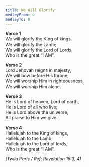 ```yaml
---
title: We Will Glorify
medleyFrom: 0
medleyTo: 0
---
```


**Verse 1**  
We will glorify the King of kings.  
We will glorify the Lamb;  
We will glorify the Lord of Lords,  
Who is the great “I AM”.

**Verse 2**  
Lord Jehovah reigns in majesty,  
We will bow before His throne;  
We will worship Him in righteousness,  
We will worship Him alone.

**Verse 3**  
He is Lord of heaven, Lord of earth,  
He is Lord of all who live;  
He is Lord above the universe,  
All praise to Him we give.

**Verse 4**  
Hallelujah to the King of kings,  
Hallelujah to the Lamb;  
Hallelujah to the Lord of lords,  
Who is the great “I AM”.

_(Twila Paris / Ref: Revelation 15:3, 4)_

